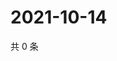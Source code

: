 # 2021-10-14

共 0 条

<!-- BEGIN WEIBO -->
<!-- 最后更新时间 Thu Oct 14 2021 10:19:37 GMT+0800 (China Standard Time) -->

<!-- END WEIBO -->
